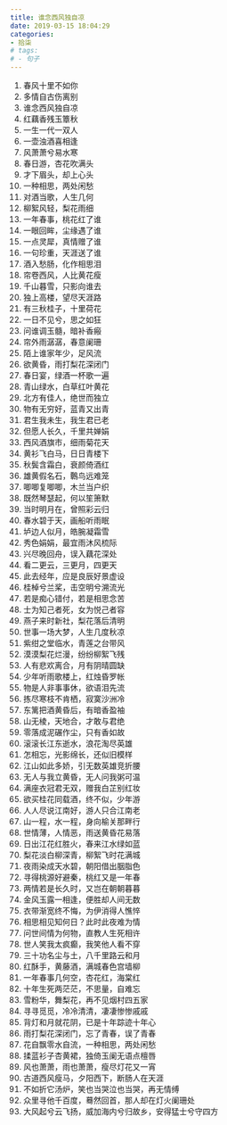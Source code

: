 ```yaml
---
title: 谁念西风独自凉
date: 2019-03-15 18:04:29
categories: 
- 拾柒
# tags:
# - 句子
---
```


1. 春风十里不如你
1. 多情自古伤离别
1. 谁念西风独自凉
1. 红藕香残玉簟秋
1. 一生一代一双人
1. 一壶浊酒喜相逢
1. 风萧萧兮易水寒
1. 春日游，杏花吹满头
1. 才下眉头，却上心头
1. 一种相思，两处闲愁
1. 对酒当歌，人生几何
1. 柳絮风轻，梨花雨细
1. 一年春事，桃花红了谁
1. 一眼回眸，尘缘遇了谁
1. 一点灵犀，真情赠了谁
1. 一句珍重，天涯送了谁
1. 酒入愁肠，化作相思泪
1. 帘卷西风，人比黄花瘦
1. 千山暮雪，只影向谁去
1. 独上高楼，望尽天涯路
1. 有三秋桂子，十里荷花
1. 一日不见兮，思之如狂
1. 问谁调玉髓，暗补香瘢
1. 帘外雨潺潺，春意阑珊
1. 陌上谁家年少，足风流
1. 欲黄昏，雨打梨花深闭门
1. 春日宴，绿酒一杯歌一遍
1. 青山绿水，白草红叶黄花
1. 北方有佳人，绝世而独立
1. 物有无穷好，蓝青又出青
1. 君生我未生，我生君已老
1. 但愿人长久，千里共婵娟
1. 西风酒旗市，细雨菊花天
1. 黄衫飞白马，日日青楼下
1. 秋鬓含霜白，衰颜倚酒红
1. 雄黄假名石，鷣鸟远难笼
1. 唧唧复唧唧，木兰当户织
1. 既然琴瑟起，何以笙箫默
1. 当时明月在，曾照彩云归
1. 春水碧于天，画船听雨眠
1. 垆边人似月，皓腕凝霜雪
1. 秀色娟娟，最宜雨沐风梳际
1. 兴尽晚回舟，误入藕花深处
1. 看二更云，三更月，四更天
1. 此去经年，应是良辰好景虚设
1. 桂棹兮兰桨，击空明兮溯流光
1. 若是痴心错付，若是相思念苦
1. 士为知己者死，女为悦己者容
1. 燕子来时新社，梨花落后清明
1. 世事一场大梦，人生几度秋凉
1. 紫绀之堂临水，青莲之台带风
1. 漠漠梨花烂漫，纷纷柳絮飞残
1. 人有悲欢离合，月有阴晴圆缺
1. 少年听雨歌楼上，红烛昏罗帐
1. 物是人非事事休，欲语泪先流
1. 拣尽寒枝不肯栖，寂寞沙洲冷
1. 东篱把酒黄昏后，有暗香盈袖
1. 山无棱，天地合，才敢与君绝
1. 零落成泥碾作尘，只有香如故
1. 滚滚长江东逝水，浪花淘尽英雄
1. 怎相忘，光影绵长，还似旧模样
1. 江山如此多娇，引无数英雄竞折腰
1. 无人与我立黄昏，无人问我粥可温
1. 满座衣冠君无双，赠我白芷别红妆
1. 欲买桂花同载酒，终不似，少年游
1. 人人尽说江南好，游人只合江南老
1. 山一程，水一程，身向榆关那畔行
1. 世情薄，人情恶，雨送黄昏花易落
1. 日出江花红胜火，春来江水绿如蓝
1. 梨花淡白柳深青，柳絮飞时花满城
1. 夜雨染成天水碧，朝阳借出胭脂色
1. 寻得桃源好避秦，桃红又是一年春
1. 两情若是长久时，又岂在朝朝暮暮
1. 金风玉露一相逢，便胜却人间无数
1. 衣带渐宽终不悔，为伊消得人憔悴
1. 相思相见知何日？此时此夜难为情
1. 问世间情为何物，直教人生死相许
1. 世人笑我太疯癫，我笑他人看不穿
1. 三十功名尘与土，八千里路云和月
1. 红酥手，黄藤酒，满城春色宫墙柳
1. 一年春事几何空，杏花红，海棠红
1. 十年生死两茫茫，不思量，自难忘
1. 雪粉华，舞梨花，再不见烟村四五家
1. 寻寻觅觅，冷冷清清，凄凄惨惨戚戚
1. 背灯和月就花阴，已是十年踪迹十年心
1. 雨打梨花深闭门，忘了青春，误了青春
1. 花自飘零水自流，一种相思，两处闲愁
1. 揉蓝衫子杏黄裙，独倚玉阑无语点檀唇
1. 风也萧萧，雨也萧萧，瘦尽灯花又一宵
1. 古道西风瘦马，夕阳西下，断肠人在天涯
1. 不如折它汤炉，笑也当哭泣也当哭，再无情缚
1. 众里寻他千百度，蓦然回首，那人却在灯火阑珊处
1. 大风起兮云飞扬，威加海内兮归故乡，安得猛士兮守四方



